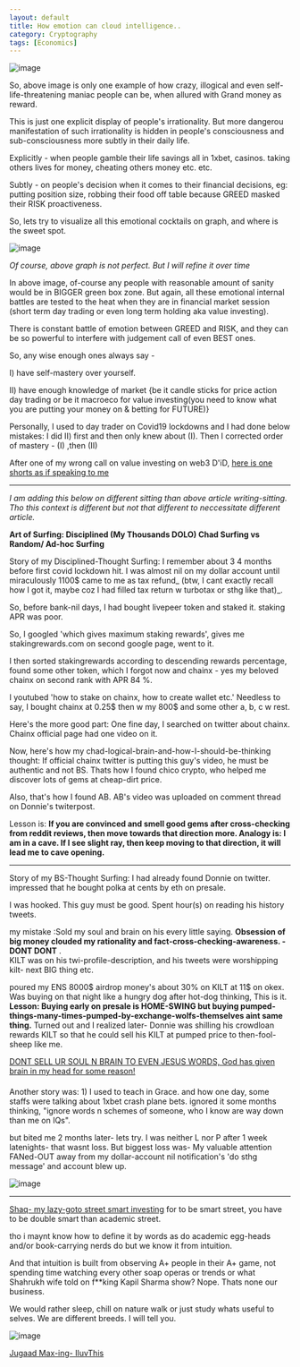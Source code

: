 ```yaml
---
layout: default
title: How emotion can cloud intelligence..
category: Cryptography
tags: [Economics]
---
```

![image](https://github.com/sbibek086/write-the-docs/assets/11883023/0fa3c7e1-b35a-4a95-991e-9a69a9604653)

So, above image is only one example of how crazy, illogical and even self-life-threatening maniac people can be, when allured with Grand money as reward.

This is just one explicit display of people's irrationality. But more dangerou manifestation of such irrationality is hidden in people's consciousness and sub-consciousness more subtly in their daily life. 

Explicitly - when people gamble their life savings all in 1xbet, casinos. taking others lives for money, cheating others money etc. etc.

Subtly - on people's decision when it comes to their financial decisions, 
                    eg: putting position size, robbing their food off table because GREED masked their RISK proactiveness.

So, lets try to visualize all this emotional cocktails on graph, and where is the sweet spot.

![image](https://github.com/sbibek086/write-the-docs/assets/11883023/7e672caa-4866-4f87-a40c-2f305d3fd7a7)

_Of course, above graph is not perfect. But I will refine it over time_

In above image, of-course any people with reasonable amount of sanity would be in BIGGER green box zone.
But again, all these emotional internal battles are tested to the heat when they are in financial market session (short term day trading or even long term holding aka value investing).

There is constant battle of emotion between GREED and RISK, and they can be so powerful to interfere with judgement call of even BEST ones.

So, any wise enough ones always say -

I) have self-mastery over yourself.

II) have enough knowledge of market {be it candle sticks for price action day trading or be it macroeco for value investing(you need to know what you are putting your money on & betting for FUTURE)}

Personally, I used to day trader on Covid19 lockdowns and 
I had done below mistakes:
I did II) first and then only knew about (I). 
Then I corrected order of mastery - (I) ,then (II)

After one of my wrong call on value investing on web3 D'iD, 
[here is one shorts as if speaking to me](https://www.youtube.com/shorts/nQyqvOvLuHM)

---
_I am adding this below on different sitting than above article writing-sitting. Tho this context is different but not that different to neccessitate different article._

**Art of Surfing: Disciplined (My Thousands DOLO) Chad Surfing vs Random/ Ad-hoc Surfing**

Story of my Disciplined-Thought Surfing: I remember about 3 4 months before first covid lockdown hit. I was almost nil on my dollar account until miraculously 1100$ came to me as tax refund_ (btw, I cant exactly recall how I got it, maybe coz I had filled tax return w turbotax or sthg like that)_.

So, before bank-nil days, I had bought livepeer token and staked it. staking APR was poor. 

So, I googled 'which gives maximum staking rewards', gives me stakingrewards.com on second google page, went to it. 

I then sorted stakingrewards according to descending rewards percentage, found some other token, which I forgot now and chainx - yes my beloved chainx on second rank with APR 84 %.

I youtubed 'how to stake on chainx, how to create wallet etc.' Needless to say, I bought chainx at 0.25$ then w my 800$ and some other a, b, c w rest.

Here's the more good part: One fine day, I searched on twitter about chainx. Chainx official page had one video on it.

Now, here's how my chad-logical-brain-and-how-I-should-be-thinking thought: If official chainx twitter is putting this guy's video, he must be authentic and not BS. Thats how I found chico crypto, who helped me discover lots of gems at cheap-dirt price.

Also, that's how I found AB. AB's video was uploaded on comment thread on Donnie's twiterpost.

Lesson is: **If you are convinced and smell good gems after cross-checking from reddit reviews, then move towards that direction more. Analogy is: I am in a cave. If I see slight ray, then keep moving to that direction, it will lead me to cave opening.**

---
Story of my BS-Thought Surfing: I had already found Donnie on twitter. impressed that he bought polka at cents by eth on presale. 

I was hooked. This guy must be good. Spent hour(s) on reading his history tweets. 

my mistake :Sold my soul and brain on his every little saying. **Obsession of big money clouded my rationality and fact-cross-checking-awareness. - DONT DONT** .  
KILT was on his twi-profile-description, and his tweets were worshipping kilt- next BIG thing etc. 

poured my ENS 8000$ airdrop money's about 30% on KILT at 11$ on okex. Was buying on that night like a hungry dog after hot-dog thinking, This is it. 
**Lesson: Buying early on presale is HOME-SWING but buying pumped-things-many-times-pumped-by-exchange-wolfs-themselves aint same thing.**
Turned out and I realized later- Donnie was shilling his crowdloan rewards KILT so that he could sell his KILT at pumped price to then-fool-sheep like me.

[DONT SELL UR SOUL N BRAIN TO EVEN JESUS WORDS, God has given brain in my head for some reason!](https://www.youtube.com/shorts/nQyqvOvLuHM)

####
Another story was: 1) I used to teach in Grace. and how one day, some staffs were talking about 1xbet crash plane bets. ignored it some months thinking, "ignore words n schemes of someone, who I know are way down than me on IQs". 

but bited me 2 months later- lets try. I was neither L nor P after 1 week latenights- that wasnt loss. But biggest loss was- My valuable attention FANed-OUT away from my dollar-account nil notification's 'do sthg message' and account blew up.

![image](https://github.com/sbibek086/write-the-docs/assets/11883023/c4d08664-a702-417c-b8b9-a1c170fdcaf9)

---
[Shaq- my lazy-goto street smart investing](https://www.youtube.com/shorts/fJgVmJFX9CE)
for to be smart street, you have to be double smart than academic street. 

tho i maynt know how to define it by words as do academic egg-heads and/or book-carrying nerds do but we know it from intuition.

And that intuition is built from observing A+ people in their A+ game, not spending time watching every other soap operas or trends or what Shahrukh wife told on f**king Kapil Sharma show?  Nope. Thats none our business.

We would rather sleep, chill on nature walk or just study whats useful to selves.
We are different breeds. I will tell you.

![image](https://github.com/sbibek086/write-the-docs/assets/11883023/cea862d1-9432-4cd3-8bb6-43a6b493e74f)

[Jugaad Max-ing- IluvThis](https://twitter.com/rishadcooper/status/1166931979138260994)







